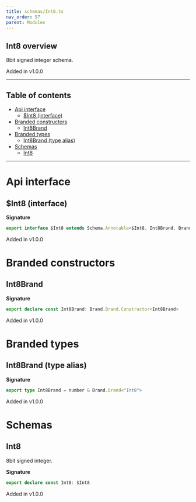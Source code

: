 ```yaml
---
title: schemas/Int8.ts
nav_order: 57
parent: Modules
---
```


## Int8 overview

8bit signed integer schema.

Added in v1.0.0

---

<h2 class="text-delta">Table of contents</h2>

- [Api interface](#api-interface)
  - [$Int8 (interface)](#int8-interface)
- [Branded constructors](#branded-constructors)
  - [Int8Brand](#int8brand)
- [Branded types](#branded-types)
  - [Int8Brand (type alias)](#int8brand-type-alias)
- [Schemas](#schemas)
  - [Int8](#int8)

---

# Api interface

## $Int8 (interface)

**Signature**

```ts
export interface $Int8 extends Schema.Annotable<$Int8, Int8Brand, Brand.Brand.Unbranded<Int8Brand>, never> {}
```

Added in v1.0.0

# Branded constructors

## Int8Brand

**Signature**

```ts
export declare const Int8Brand: Brand.Brand.Constructor<Int8Brand>
```

Added in v1.0.0

# Branded types

## Int8Brand (type alias)

**Signature**

```ts
export type Int8Brand = number & Brand.Brand<"Int8">
```

Added in v1.0.0

# Schemas

## Int8

8bit signed integer.

**Signature**

```ts
export declare const Int8: $Int8
```

Added in v1.0.0
